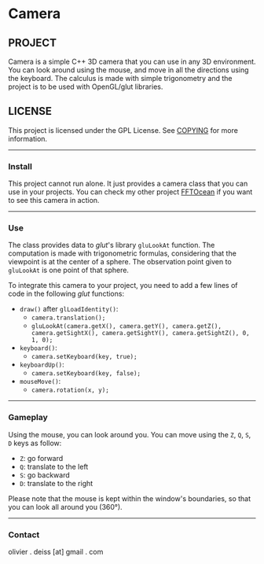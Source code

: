 # Camera

## PROJECT

Camera is a simple C++ 3D camera that you can use in any 3D environment. You can look around using the mouse, and move in all the directions using the keyboard. The calculus is made with simple trigonometry and the project is to be used with OpenGL/glut libraries.

## LICENSE

This project is licensed under the GPL License. See [COPYING](COPYING) for more information.

***

### Install

This project cannot run alone. It just provides a camera class that you can use in your projects. You can check my other project [FFTOcean](https://github.com/CSWest/FFTOcean) if you want to see this camera in action.

***

### Use

The class provides data to *glut*'s library `gluLookAt` function. The computation is made with trigonometric formulas, considering that the viewpoint is at the center of a sphere. The observation point given to `gluLookAt` is one point of that sphere.

To integrate this camera to your project, you need to add a few lines of code in the following *glut* functions:

* `draw()` after `glLoadIdentity()`:
    * `camera.translation();`
    * `gluLookAt(camera.getX(), camera.getY(), camera.getZ(), camera.getSightX(), camera.getSightY(), camera.getSightZ(), 0, 1, 0);`
* `keyboard()`:
    * `camera.setKeyboard(key, true);`
* `keyboardUp()`:
    * `camera.setKeyboard(key, false);`
* `mouseMove()`:
    * `camera.rotation(x, y);`

***

### Gameplay

Using the mouse, you can look around you. You can move using the `Z`, `Q`, `S`, `D` keys as follow:

* `Z`: go forward
* `Q`: translate to the left
* `S`: go backward
* `D`: translate to the right

Please note that the mouse is kept within the window's boundaries, so that you can look all around you (360°). 

***

### Contact

olivier . deiss [at] gmail . com

